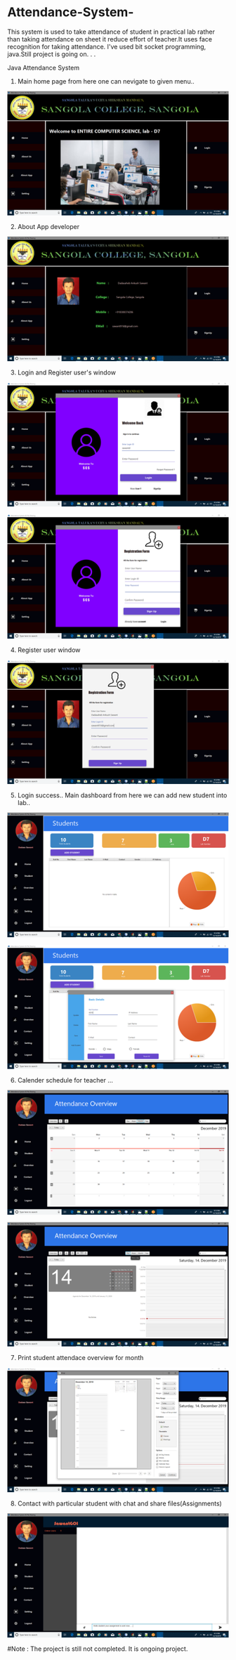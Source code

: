 # Attendance-System-
This system is used to take attendance of student in practical lab rather than taking attendance on sheet it reduce effort of teacher.It uses face recognition for taking attendance. I've used bit socket programming, java.Still project is going on. . .

Java Attendance System

1) Main home page from here one can nevigate to given menu..

![](https://github.com/Dadasaheb-Sawant/Attendance-System-/blob/master/screenshot/Screenshot%20(120).png)

2) About App developer

![](https://github.com/Dadasaheb-Sawant/Attendance-System-/blob/master/screenshot/Screenshot%20(121).png)

3) Login and Register user's window

![](https://github.com/Dadasaheb-Sawant/Attendance-System-/blob/master/screenshot/Screenshot%20(122).png)

![](https://github.com/Dadasaheb-Sawant/Attendance-System-/blob/master/screenshot/Screenshot%20(123).png)

4) Register user window

![](https://github.com/Dadasaheb-Sawant/Attendance-System-/blob/master/screenshot/Screenshot%20(124).png)

5) Login success.. Main dashboard from here we can add new student into lab..

![](https://github.com/Dadasaheb-Sawant/Attendance-System-/blob/master/screenshot/Screenshot%20(125).png)

![](https://github.com/Dadasaheb-Sawant/Attendance-System-/blob/master/screenshot/Screenshot%20(126).png)

6) Calender schedule for teacher ...

![](https://github.com/Dadasaheb-Sawant/Attendance-System-/blob/master/screenshot/Screenshot%20(127).png)

![](https://github.com/Dadasaheb-Sawant/Attendance-System-/blob/master/screenshot/Screenshot%20(128).png)

7) Print student attendace overview for month

![](https://github.com/Dadasaheb-Sawant/Attendance-System-/blob/master/screenshot/Screenshot%20(129).png)

8) Contact with particular student with chat and share files(Assignments)

![](https://github.com/Dadasaheb-Sawant/Attendance-System-/blob/master/screenshot/Screenshot%20(130).png)

#Note : The project is still not completed. It is ongoing project.

